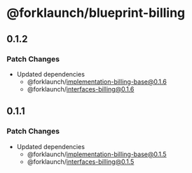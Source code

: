# @forklaunch/blueprint-billing

## 0.1.2

### Patch Changes

- Updated dependencies
  - @forklaunch/implementation-billing-base@0.1.6
  - @forklaunch/interfaces-billing@0.1.6

## 0.1.1

### Patch Changes

- Updated dependencies
  - @forklaunch/implementation-billing-base@0.1.5
  - @forklaunch/interfaces-billing@0.1.5

